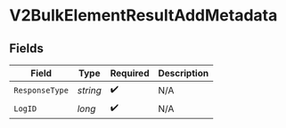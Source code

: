 # V2BulkElementResultAddMetadata


## Fields

| Field              | Type               | Required           | Description        |
| ------------------ | ------------------ | ------------------ | ------------------ |
| `ResponseType`     | *string*           | :heavy_check_mark: | N/A                |
| `LogID`            | *long*             | :heavy_check_mark: | N/A                |